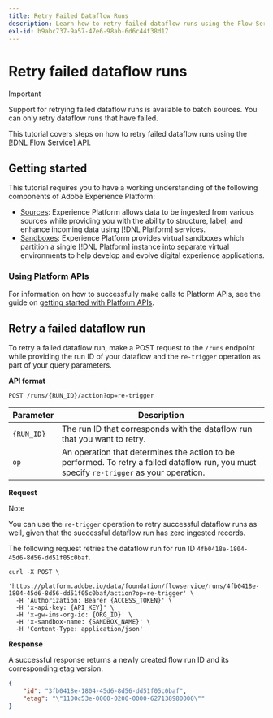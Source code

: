 ```yaml
---
title: Retry Failed Dataflow Runs
description: Learn how to retry failed dataflow runs using the Flow Service API.
exl-id: b9abc737-9a57-47e6-98ab-6d6c44f38d17
---
```

# Retry failed dataflow runs

>[!IMPORTANT]
>
>Support for retrying failed dataflow runs is available to batch sources. You can only retry dataflow runs that have failed.

This tutorial covers steps on how to retry failed dataflow runs using the [[!DNL Flow Service] API](https://www.adobe.io/experience-platform-apis/references/flow-service/).

## Getting started

This tutorial requires you to have a working understanding of the following components of Adobe Experience Platform:

* [Sources](../../home.md): Experience Platform allows data to be ingested from various sources while providing you with the ability to structure, label, and enhance incoming data using [!DNL Platform] services.
* [Sandboxes](../../../sandboxes/home.md): Experience Platform provides virtual sandboxes which partition a single [!DNL Platform] instance into separate virtual environments to help develop and evolve digital experience applications.

### Using Platform APIs

For information on how to successfully make calls to Platform APIs, see the guide on [getting started with Platform APIs](../../../landing/api-guide.md).

## Retry a failed dataflow run

To retry a failed dataflow run, make a POST request to the `/runs` endpoint while providing the run ID of your dataflow and the `re-trigger` operation as part of your query parameters.

**API format**

```http
POST /runs/{RUN_ID}/action?op=re-trigger
```

| Parameter | Description |
| --- | --- |
| `{RUN_ID}` | The run ID that corresponds with the dataflow run that you want to retry. |
| `op` | An operation that determines the action to be performed. To retry a failed dataflow run, you must specify `re-trigger` as your operation. |

**Request**

>[!NOTE]
>
>You can use the `re-trigger` operation to retry successful dataflow runs as well, given that the successful dataflow run has zero ingested records.

The following request retries the dataflow run for run ID `4fb0418e-1804-45d6-8d56-dd51f05c0baf`.

```shell
curl -X POST \
  'https://platform.adobe.io/data/foundation/flowservice/runs/4fb0418e-1804-45d6-8d56-dd51f05c0baf/action?op=re-trigger' \
  -H 'Authorization: Bearer {ACCESS_TOKEN}' \
  -H 'x-api-key: {API_KEY}' \
  -H 'x-gw-ims-org-id: {ORG_ID}' \
  -H 'x-sandbox-name: {SANDBOX_NAME}' \
  -H 'Content-Type: application/json'
```

**Response**

A successful response returns a newly created flow run ID and its corresponding etag version.

```json
{
    "id": "3fb0418e-1804-45d6-8d56-dd51f05c0baf",
    "etag": "\"1100c53e-0000-0200-0000-627138980000\""
}
```
